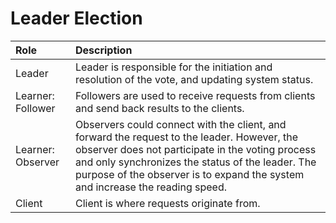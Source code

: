 # Leader Election

| Role | Description |
| :--- | :--- |
| Leader | Leader is responsible for the initiation and resolution of the vote, and updating system status.  |
| Learner: Follower | Followers are used to receive requests from clients and send back results to the clients.  |
| Learner: Observer | Observers could connect with the client, and forward the request to the leader. However, the observer does not participate in the voting process and only synchronizes the status of the leader. The purpose of the observer is to expand the system and increase the reading speed.  |
| Client | Client is where requests originate from.  |

